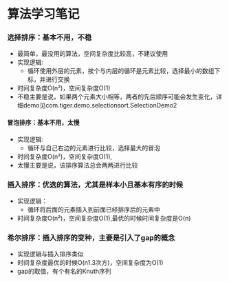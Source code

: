 # 算法学习笔记
### 选择排序：基本不用，不稳
* 最简单，最没用的算法，空间复杂度比较高，不建议使用
* 实现逻辑:
    * 循环使用外层的元素，挨个与内层的循环是元素比较，选择最小的数组下标，并进行交换
* 时间复杂度O(n²)，空间复杂度O(1)
* 不稳主要是说，如果两个元素大小相等，两者的先后顺序可能会发生变化，详细demo见com.tiger.demo.selectionsort.SelectionDemo2
#### 冒泡排序：基本不用，太慢
* 实现逻辑:
    * 循环与自己右边的元素进行比较，选择最大的冒泡
* 时间复杂度O(n²)，空间复杂度O(1),
* 太慢主要是说，该排序算法总会两两进行比较
### 插入排序：优选的算法，尤其是样本小且基本有序的时候
* 实现逻辑：
    * 循环将后面的元素插入到前面已经排序后的元素中
* 时间复杂度O(n²)，空间复杂度O(1),最优的时候时间复杂度是O(n)
### 希尔排序：插入排序的变种，主要是引入了gap的概念
* 实现逻辑与插入排序类似
* 时间复杂度最优的时候O(n1.3次方)，空间复杂度为O(1)
* gap的取值，有个有名的Knuth序列